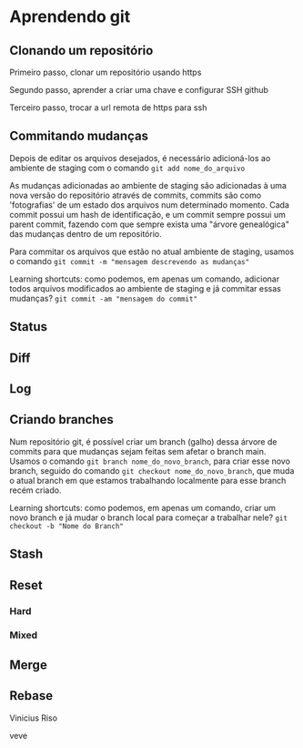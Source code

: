 # Aprendendo git

## Clonando um repositório

Primeiro passo, clonar um repositório usando https

Segundo passo, aprender a criar uma chave e configurar SSH github

Terceiro passo, trocar a url remota de https para ssh

## Commitando mudanças

Depois de editar os arquivos desejados, é necessário adicioná-los ao ambiente de staging com o comando `git add nome_do_arquivo`

As mudanças adicionadas ao ambiente de staging são adicionadas à uma nova versão do repositório através de commits, commits são como 'fotografias' de um estado dos arquivos num determinado momento. Cada commit possui um hash de identificação, e um commit sempre possui um parent commit, fazendo com que sempre exista uma "árvore genealógica" das mudanças dentro de um repositório.

Para commitar os arquivos que estão no atual ambiente de staging, usamos o comando `git commit -m "mensagem descrevendo as mudanças"`

Learning shortcuts: como podemos, em apenas um comando, adicionar todos arquivos modificados ao ambiente de staging e já commitar essas mudanças?  `git commit -am "mensagem do commit"`

## Status

## Diff

## Log

## Criando branches

Num repositório git, é possível criar um branch (galho) dessa árvore de commits para que mudanças sejam feitas sem afetar o branch main. Usamos o comando `git branch nome_do_novo_branch`, para criar esse novo branch, seguido do comando `git checkout nome_do_novo_branch`, que muda o atual branch em que estamos trabalhando localmente para esse branch recém criado.

Learning shortcuts: como podemos, em apenas um comando, criar um novo branch e já mudar o branch local para começar a trabalhar nele?
`git checkout -b "Nome do Branch"`


## Stash

## Reset

### Hard

### Mixed

## Merge

## Rebase


Vinicius Riso

veve



